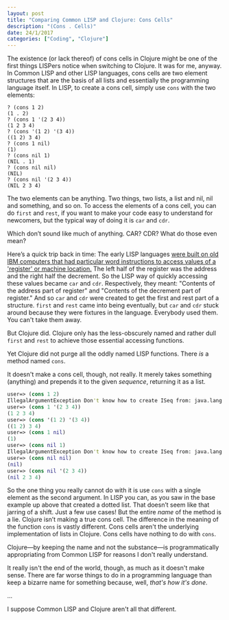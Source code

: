 ```yaml
---
layout: post
title: "Comparing Common LISP and Clojure: Cons Cells"
description: "(Cons . Cells)"
date: 24/1/2017
categories: ["Coding", "Clojure"]
---
```


The existence (or lack thereof) of cons cells in Clojure might be one of the first things LISPers notice when switching to Clojure. It was for me, anyway. In Common LISP and other LISP languages, cons cells are two element structures that are the basis of all lists and essentially the programming language itself. In LISP, to create a cons cell, simply use `cons` with the two elements:

```LISP
? (cons 1 2)
(1 . 2)
? (cons 1 '(2 3 4))
(1 2 3 4)
? (cons '(1 2) '(3 4))
((1 2) 3 4)
? (cons 1 nil)
(1)
? (cons nil 1)
(NIL . 1)
? (cons nil nil)
(NIL)
? (cons nil '(2 3 4))
(NIL 2 3 4)
```

The two elements can be anything. Two things, two lists, a list and nil, nil and something, and so on. To access the elements of a cons cell, you can do `first` and `rest`, if you want to make your code easy to understand for newcomers, but the typical way of doing it is `car` and `cdr`.

Which don’t sound like much of anything. CAR? CDR? What do those even mean?

Here’s a quick trip back in time: The early LISP languages [were built on old IBM computers that had particular word instructions to access values of a 'register' or machine location.](http://www.iwriteiam.nl/HaCAR_CDR.html) The left half of the register was the address and the right half the decrement. So the LISP way of quickly accessing these values became `car` and `cdr`. Respectively, they meant: "Contents of the address part of register" and "Contents of the decrement part of register." And so `car` and `cdr` were created to get the first and rest part of a structure. `first` and `rest` came into being eventually, but `car` and `cdr` stuck around because they were fixtures in the language. Everybody used them. You can't take them away.

But Clojure did. Clojure only has the less-obscurely named and rather dull `first` and `rest` to achieve those essential accessing functions.

Yet Clojure did not purge all the oddly named LISP functions. There *is* a method named `cons`.

It doesn't make a cons cell, though, not really. It merely takes something (anything) and prepends it to the given *sequence*, returning it as a list.

```Clojure
user=> (cons 1 2)
IllegalArgumentException Don't know how to create ISeq from: java.lang.Long  clojure.lang.RT.seqFrom (RT.java:542)
user=> (cons 1 '(2 3 4))
(1 2 3 4)
user=> (cons '(1 2) '(3 4))
((1 2) 3 4)
user=> (cons 1 nil)
(1)
user=> (cons nil 1)
IllegalArgumentException Don't know how to create ISeq from: java.lang.Long  clojure.lang.RT.seqFrom (RT.java:542)
user=> (cons nil nil)
(nil)
user=> (cons nil '(2 3 4))
(nil 2 3 4)
```

So the one thing you really cannot do with it is use `cons` with a single element as the second argument. In LISP you can, as you saw in the base example up above that created a dotted list. That doesn’t seem like that jarring of a shift. Just a few use cases! But the entire *name* of the method is a lie. Clojure isn’t making a true cons cell. The difference in the meaning of the function `cons` is vastly different. Cons cells aren't the underlying implementation of lists in Clojure. Cons cells have nothing to do with `cons`.

Clojure—by keeping the name and not the substance—is programmatically appropriating from Common LISP for reasons I don't really understand.

It really isn't the end of the world, though, as much as it doesn't make sense. There are far worse things to do in a programming language than keep a bizarre name for something because, well, *that's how it's done*.

...

I suppose Common LISP and Clojure aren't all that different.
